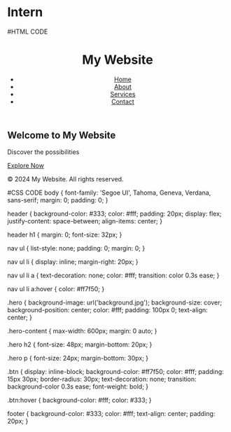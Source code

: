 # Intern
#HTML CODE
<!DOCTYPE html>
<html lang="en">
<head>
    <meta charset="UTF-8">
    <meta name="viewport" content="width=device-width, initial-scale=1.0">
    <title>My Website</title>
    <link rel="stylesheet" href="styles1.css">
</head>
<body>
    <header>
        <h1>My Website</h1>
        <nav>
            <ul>
                <li><a href="#">Home</a></li>
                <li><a href="#">About</a></li>
                <li><a href="#">Services</a></li>
                <li><a href="#">Contact</a></li>
            </ul>
        </nav>
    </header>
    <section class="hero">
        <div class="hero-content">
            <h2>Welcome to My Website</h2>
            <p>Discover the possibilities</p>
            <a href="#" class="btn">Explore Now</a>
        </div>
    </section>
    <footer>
        <p>&copy; 2024 My Website. All rights reserved.</p>
    </footer>
</body>
</html>



#CSS CODE
body {
    font-family: 'Segoe UI', Tahoma, Geneva, Verdana, sans-serif;
    margin: 0;
    padding: 0;
}

header {
    background-color: #333;
    color: #fff;
    padding: 20px;
    display: flex;
    justify-content: space-between;
    align-items: center;
}

header h1 {
    margin: 0;
    font-size: 32px;
}

nav ul {
    list-style: none;
    padding: 0;
    margin: 0;
}

nav ul li {
    display: inline;
    margin-right: 20px;
}

nav ul li a {
    text-decoration: none;
    color: #fff;
    transition: color 0.3s ease;
}

nav ul li a:hover {
    color: #ff7f50;
}

.hero {
    background-image: url('background.jpg');
    background-size: cover;
    background-position: center;
    color: #fff;
    padding: 100px 0;
    text-align: center;
}

.hero-content {
    max-width: 600px;
    margin: 0 auto;
}

.hero h2 {
    font-size: 48px;
    margin-bottom: 20px;
}

.hero p {
    font-size: 24px;
    margin-bottom: 30px;
}

.btn {
    display: inline-block;
    background-color: #ff7f50;
    color: #fff;
    padding: 15px 30px;
    border-radius: 30px;
    text-decoration: none;
    transition: background-color 0.3s ease;
    font-weight: bold;
}

.btn:hover {
    background-color: #fff;
    color: #333;
}

footer {
    background-color: #333;
    color: #fff;
    text-align: center;
    padding: 20px;
}
